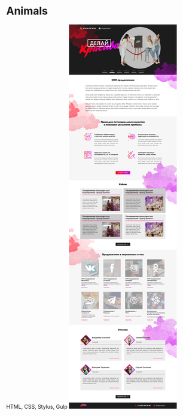 # Animals
HTML, CSS, Stylus, Gulp
![Image alt](https://github.com/Bashurov/SMM-DelayKrasivo.loc/blob/master/СММ.png)

